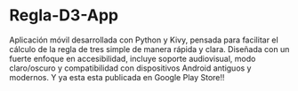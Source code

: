 # Regla-D3-App
Aplicación móvil desarrollada con Python y Kivy, pensada para facilitar el cálculo de la regla de tres simple de manera rápida y clara. Diseñada con un fuerte enfoque en accesibilidad, incluye soporte audiovisual, modo claro/oscuro y compatibilidad con dispositivos Android antiguos y modernos. Y ya esta esta publicada en Google Play Store!!
